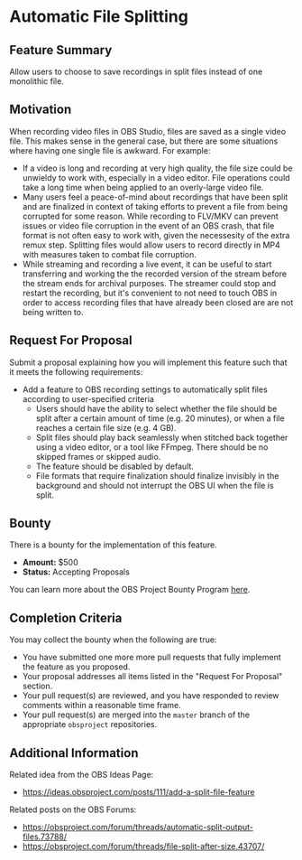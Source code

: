 # Automatic File Splitting


## Feature Summary

Allow users to choose to save recordings in split files instead of one monolithic file.


## Motivation

When recording video files in OBS Studio, files are saved as a single video file. This makes sense in the general case, but there are some situations where having one single file is awkward. For example:

* If a video is long and recording at very high quality, the file size could be unwieldy to work with, especially in a video editor. File operations could take a long time when being applied to an overly-large video file.
* Many users feel a peace-of-mind about recordings that have been split and are finalized in context of taking efforts to prevent a file from being corrupted for some reason. While recording to FLV/MKV can prevent issues or video file corruption in the event of an OBS crash, that file format is not often easy to work with, given the necessesity of the extra remux step. Splitting files would allow users to record directly in MP4 with measures taken to combat file corruption.
* While streaming and recording a live event, it can be useful to start transferring and working the the recorded version of the stream before the stream ends for archival purposes. The streamer could stop and restart the recording, but it's convenient to not need to touch OBS in order to access recording files that have already been closed are are not being written to.


## Request For Proposal

Submit a proposal explaining how you will implement this feature such that it meets the following requirements:

* Add a feature to OBS recording settings to automatically split files according to user-specified criteria
    * Users should have the ability to select whether the file should be split after a certain amount of time (e.g. 20 minutes), or when a file reaches a certain file size (e.g. 4 GB).
    * Split files should play back seamlessly when stitched back together using a video editor, or a tool like FFmpeg. There should be no skipped frames or skipped audio.
    * The feature should be disabled by default.
    * File formats that require finalization should finalize invisibly in the background and should not interrupt the OBS UI when the file is split.


## Bounty

There is a bounty for the implementation of this feature.

* **Amount:** $500
* **Status:** Accepting Proposals

You can learn more about the OBS Project Bounty Program [here]().


## Completion Criteria

You may collect the bounty when the following are true:

* You have submitted one more more pull requests that fully implement the feature as you proposed.
* Your proposal addresses all items listed in the "Request For Proposal" section.
* Your pull request(s) are reviewed, and you have responded to review comments within a reasonable time frame.
* Your pull request(s) are merged into the `master` branch of the appropriate `obsproject` repositories.


## Additional Information

Related idea from the OBS Ideas Page:
* https://ideas.obsproject.com/posts/111/add-a-split-file-feature

Related posts on the OBS Forums:
* https://obsproject.com/forum/threads/automatic-split-output-files.73788/
* https://obsproject.com/forum/threads/file-split-after-size.43707/